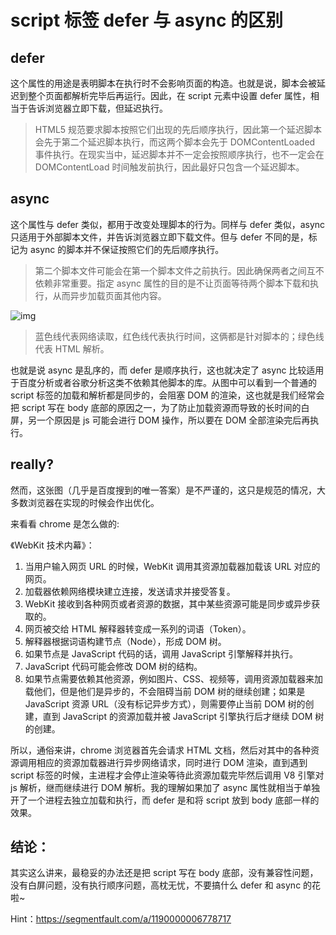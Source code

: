 # script 标签 defer 与 async 的区别

## defer

这个属性的用途是表明脚本在执行时不会影响页面的构造。也就是说，脚本会被延迟到整个页面都解析完毕后再运行。因此，在 script 元素中设置 defer 属性，相当于告诉浏览器立即下载，但延迟执行。

> HTML5 规范要求脚本按照它们出现的先后顺序执行，因此第一个延迟脚本会先于第二个延迟脚本执行，而这两个脚本会先于 DOMContentLoaded 事件执行。在现实当中，延迟脚本并不一定会按照顺序执行，也不一定会在 DOMContentLoad 时间触发前执行，因此最好只包含一个延迟脚本。

## async

这个属性与 defer 类似，都用于改变处理脚本的行为。同样与 defer 类似，async 只适用于外部脚本文件，并告诉浏览器立即下载文件。但与 defer 不同的是，标记为 async 的脚本并不保证按照它们的先后顺序执行。

> 第二个脚本文件可能会在第一个脚本文件之前执行。因此确保两者之间互不依赖非常重要。指定 async 属性的目的是不让页面等待两个脚本下载和执行，从而异步加载页面其他内容。

![img](https://segmentfault.com/img/bVCBBR)

> 蓝色线代表网络读取，红色线代表执行时间，这俩都是针对脚本的；绿色线代表 HTML 解析。

也就是说 async 是乱序的，而 defer 是顺序执行，这也就决定了 async 比较适用于百度分析或者谷歌分析这类不依赖其他脚本的库。从图中可以看到一个普通的 script 标签的加载和解析都是同步的，会阻塞 DOM 的渲染，这也就是我们经常会把 script 写在 body 底部的原因之一，为了防止加载资源而导致的长时间的白屏，另一个原因是 js 可能会进行 DOM 操作，所以要在 DOM 全部渲染完后再执行。

## really?

然而，这张图（几乎是百度搜到的唯一答案）是不严谨的，这只是规范的情况，大多数浏览器在实现的时候会作出优化。

来看看 chrome 是怎么做的:

《WebKit 技术内幕》：

1. 当用户输入网页 URL 的时候，WebKit 调用其资源加载器加载该 URL 对应的网页。
2. 加载器依赖网络模块建立连接，发送请求并接受答复。
3. WebKit 接收到各种网页或者资源的数据，其中某些资源可能是同步或异步获取的。
4. 网页被交给 HTML 解释器转变成一系列的词语（Token）。
5. 解释器根据词语构建节点（Node），形成 DOM 树。
6. 如果节点是 JavaScript 代码的话，调用 JavaScript 引擎解释并执行。
7. JavaScript 代码可能会修改 DOM 树的结构。
8. 如果节点需要依赖其他资源，例如图片、CSS、视频等，调用资源加载器来加载他们，但是他们是异步的，不会阻碍当前 DOM 树的继续创建；如果是 JavaScript 资源 URL（没有标记异步方式），则需要停止当前 DOM 树的创建，直到 JavaScript 的资源加载并被 JavaScript 引擎执行后才继续 DOM 树的创建。

所以，通俗来讲，chrome 浏览器首先会请求 HTML 文档，然后对其中的各种资源调用相应的资源加载器进行异步网络请求，同时进行 DOM 渲染，直到遇到 script 标签的时候，主进程才会停止渲染等待此资源加载完毕然后调用 V8 引擎对 js 解析，继而继续进行 DOM 解析。我的理解如果加了 async 属性就相当于单独开了一个进程去独立加载和执行，而 defer 是和将 script 放到 body 底部一样的效果。

## 结论：

其实这么讲来，最稳妥的办法还是把 script 写在 body 底部，没有兼容性问题，没有白屏问题，没有执行顺序问题，高枕无忧，不要搞什么 defer 和 async 的花啦~

Hint：https://segmentfault.com/a/1190000006778717
